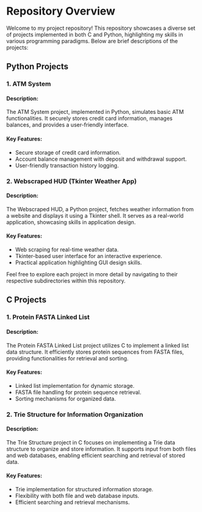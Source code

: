 # Repository Overview

Welcome to my project repository! This repository showcases a diverse set of projects implemented in both C and Python, highlighting my skills in various programming paradigms. Below are brief descriptions of the projects:

## Python Projects

### 1. ATM System

#### Description:
The ATM System project, implemented in Python, simulates basic ATM functionalities. It securely stores credit card information, manages balances, and provides a user-friendly interface.

#### Key Features:
- Secure storage of credit card information.
- Account balance management with deposit and withdrawal support.
- User-friendly transaction history logging.

### 2. Webscraped HUD (Tkinter Weather App)

#### Description:
The Webscraped HUD, a Python project, fetches weather information from a website and displays it using a Tkinter shell. It serves as a real-world application, showcasing skills in application design.

#### Key Features:
- Web scraping for real-time weather data.
- Tkinter-based user interface for an interactive experience.
- Practical application highlighting GUI design skills.

Feel free to explore each project in more detail by navigating to their respective subdirectories within this repository.

## C Projects

### 1. Protein FASTA Linked List

#### Description:
The Protein FASTA Linked List project utilizes C to implement a linked list data structure. It efficiently stores protein sequences from FASTA files, providing functionalities for retrieval and sorting.

#### Key Features:
- Linked list implementation for dynamic storage.
- FASTA file handling for protein sequence retrieval.
- Sorting mechanisms for organized data.

### 2. Trie Structure for Information Organization

#### Description:
The Trie Structure project in C focuses on implementing a Trie data structure to organize and store information. It supports input from both files and web databases, enabling efficient searching and retrieval of stored data.

#### Key Features:
- Trie implementation for structured information storage.
- Flexibility with both file and web database inputs.
- Efficient searching and retrieval mechanisms.
